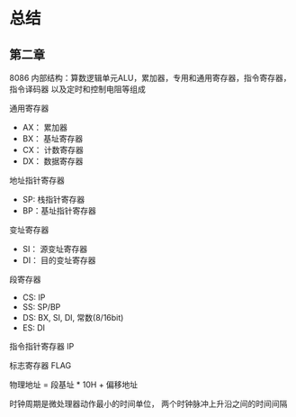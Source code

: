 # 总结

## 第二章
8086 内部结构：算数逻辑单元ALU，累加器，专用和通用寄存器，指令寄存器，指令译码器
以及定时和控制电阻等组成

通用寄存器
* AX： 累加器
* BX： 基址寄存器
* CX： 计数寄存器
* DX： 数据寄存器

地址指针寄存器
* SP: 栈指针寄存器
* BP：基址指针寄存器

变址寄存器
* SI： 源变址寄存器
* DI： 目的变址寄存器

段寄存器
* CS: IP
* SS: SP/BP
* DS: BX, SI, DI, 常数(8/16bit)
* ES: DI

指令指针寄存器 IP

标志寄存器 FLAG


物理地址 = 段基址 \* 10H + 偏移地址


时钟周期是微处理器动作最小的时间单位， 两个时钟脉冲上升沿之间的时间间隔


